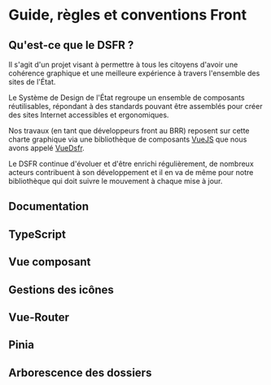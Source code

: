 # Guide, règles et conventions Front
<!-- <VIcon name="vi-file-type-vue" /> -->

## Qu'est-ce que le DSFR ?

Il s'agit d'un projet visant à permettre à tous les citoyens d'avoir une cohérence graphique et une meilleure expérience à travers l'ensemble des sites de l'État.  

Le Système de Design de l'État regroupe un ensemble de composants réutilisables, répondant à des standards pouvant être assemblés pour créer des sites Internet accessibles et ergonomiques.  

Nos travaux (en tant que développeurs front au BRR) reposent sur cette charte graphique via une bibliothèque de composants [VueJS](https://vuejs.org/) que nous avons appelé [VueDsfr](https://github.com/dnum-mi/vue-dsfr).

Le DSFR continue d'évoluer et d'être enrichi régulièrement, de nombreux acteurs contribuent à son développement et il en va de même pour notre bibliothèque qui doit suivre le mouvement à chaque mise à jour. 

## Documentation

## TypeScript

## Vue composant

## Gestions des icônes

## Vue-Router

## Pinia

## Arborescence des dossiers
